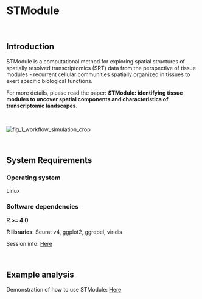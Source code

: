 # STModule

&nbsp;

## Introduction

STModule is a computational method for exploring spatial structures of spatially resolved transcriptomics (SRT) data from the perspective of tissue modules - recurrent cellular communities spatially organized in tissues to exert specific biological functions.

For more details, please read the paper: **STModule: identifying tissue modules to uncover spatial components and characteristics of transcriptomic landscapes**.

&nbsp;

![fig_1_workflow_simulation_crop](https://github.com/user-attachments/assets/2513ba30-9cf2-442c-9d21-ea7c805a262a)

&nbsp;

## System Requirements

### Operating system

Linux

### Software dependencies

**R >= 4.0**

**R libraries**: Seurat v4, ggplot2, ggrepel, viridis

Session info: <a href="https://github.com/rwang-z/STModule/blob/main/sessionInfo.md" title="Session Info">Here</a>

&nbsp;

## Example analysis

Demonstration of how to use STModule: <a href="https://github.com/rwang-z/STModule/blob/main/example_analysis.md" title="Example Analysis">Here</a>







